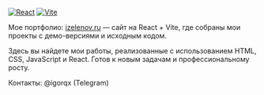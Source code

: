[![React](https://img.shields.io/badge/React-61DAFB?logo=react&logoColor=black)](https://reactjs.org/)
[![Vite](https://img.shields.io/badge/Vite-646CFF?logo=vite&logoColor=white)](https://vitejs.dev/)

Мое портфолио: [izelenov.ru](http://izelenov.ru) — сайт на React + Vite, где собраны мои проекты с демо-версиями и исходным кодом.

Здесь вы найдете мои работы, реализованные с использованием HTML, CSS, JavaScript и React. Готов к новым задачам и профессиональному росту.

Контакты: @igorqx (Telegram)


